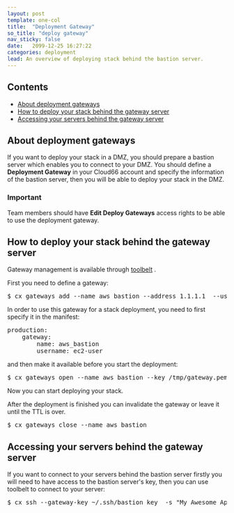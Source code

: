 ```yaml
---
layout: post
template: one-col
title:  "Deployment Gateway"
so_title: "deploy gateway"
nav_sticky: false
date:   2099-12-25 16:27:22
categories: deployment
lead: An overview of deploying stack behind the bastion server.
---
```


<h2>Contents</h2>
<ul class="page-toc">
	<li>
		<a href="#about">About deployment gateways</a>
	</li>
	<li>
		<a href="#deploy">How to deploy your stack behind the gateway server</a>
	</li>
	<li>
		<a href="#access">Accessing your servers behind the gateway server</a>
	</li>
</ul>


<h2 id="about">About deployment gateways</h2>
If you want to deploy your stack in a DMZ, you should prepare a bastion server which enables you to connect to your DMZ. You should define a <b>Deployment Gateway</b> in your Cloud66 account and specify the information of the bastion server, then you will be able to deploy your stack in the DMZ.

<div class="notice">
    <h3>Important</h3>
    <p>Team members should have <b>Edit Deploy Gateways</b> access rights to be able to use the deployment gateway.</p>
</div>

<h2 id="deploy">How to deploy your stack behind the gateway server</h2>

Gateway management is available through <a href="/toolbelt/toolbelt-gateway-management">toolbelt</a> .

First you need to define a gateway:

<pre class="prettyprint">
$ cx gateways add --name aws_bastion --address 1.1.1.1  --username ec2-user  --private-ip 2.2.2.2
</pre>

In order to use this gateway for a stack deployment, you need to first specify it in the manifest:

<pre class="prettyprint">
production:
	gateway:
	    name: aws_bastion
	    username: ec2-user
</pre>

and then make it available before you start the deployment:

<pre class="prettyprint">
$ cx gateways open --name aws_bastion --key /tmp/gateway.pem --ttl 1h
</pre>

Now you can start deploying your stack.

After the deployment is finished you can invalidate the gateway or leave it until the TTL is over.

<pre class="prettyprint">
$ cx gateways close --name aws_bastion
</pre>

<h2 id="access">Accessing your servers behind the gateway server</h2>

If you want to connect to your servers behind the bastion server firstly you will need to have access to the bastion server's key, then you can use toolbelt to connect to your server:

<pre class="prettyprint">
$ cx ssh --gateway-key ~/.ssh/bastion_key  -s "My Awesome App" Lion
</pre>